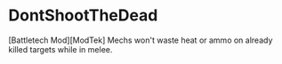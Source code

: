 # DontShootTheDead
[Battletech Mod][ModTek] Mechs won't waste heat or ammo on already killed targets while in melee.
